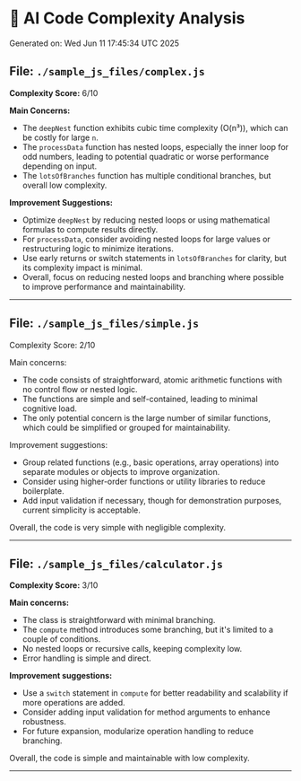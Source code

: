 # 🤖 AI Code Complexity Analysis

Generated on: Wed Jun 11 17:45:34 UTC 2025

## File: `./sample_js_files/complex.js`

**Complexity Score:** 6/10

**Main Concerns:**
- The `deepNest` function exhibits cubic time complexity (O(n³)), which can be costly for large `n`.
- The `processData` function has nested loops, especially the inner loop for odd numbers, leading to potential quadratic or worse performance depending on input.
- The `lotsOfBranches` function has multiple conditional branches, but overall low complexity.

**Improvement Suggestions:**
- Optimize `deepNest` by reducing nested loops or using mathematical formulas to compute results directly.
- For `processData`, consider avoiding nested loops for large values or restructuring logic to minimize iterations.
- Use early returns or switch statements in `lotsOfBranches` for clarity, but its complexity impact is minimal.
- Overall, focus on reducing nested loops and branching where possible to improve performance and maintainability.

---

## File: `./sample_js_files/simple.js`

Complexity Score: 2/10

Main concerns:
- The code consists of straightforward, atomic arithmetic functions with no control flow or nested logic.
- The functions are simple and self-contained, leading to minimal cognitive load.
- The only potential concern is the large number of similar functions, which could be simplified or grouped for maintainability.

Improvement suggestions:
- Group related functions (e.g., basic operations, array operations) into separate modules or objects to improve organization.
- Consider using higher-order functions or utility libraries to reduce boilerplate.
- Add input validation if necessary, though for demonstration purposes, current simplicity is acceptable.

Overall, the code is very simple with negligible complexity.

---

## File: `./sample_js_files/calculator.js`

**Complexity Score:** 3/10

**Main concerns:**
- The class is straightforward with minimal branching.
- The `compute` method introduces some branching, but it's limited to a couple of conditions.
- No nested loops or recursive calls, keeping complexity low.
- Error handling is simple and direct.

**Improvement suggestions:**
- Use a `switch` statement in `compute` for better readability and scalability if more operations are added.
- Consider adding input validation for method arguments to enhance robustness.
- For future expansion, modularize operation handling to reduce branching.

Overall, the code is simple and maintainable with low complexity.

---

